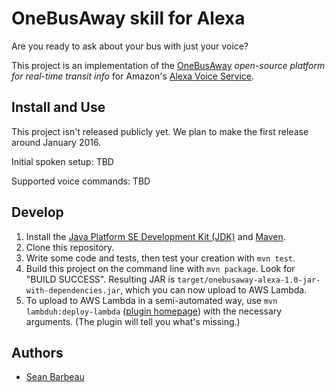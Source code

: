 # OneBusAway skill for Alexa

Are you ready to ask about your bus with just your voice?

This project is an implementation of the [OneBusAway](http://onebusaway.org/) _open-source platform for real-time transit info_ for Amazon's [Alexa Voice Service](https://developer.amazon.com/public/solutions/alexa/alexa-voice-service).

## Install and Use

This project isn't released publicly yet.  We plan to make the first release around January 2016.

Initial spoken setup: TBD

Supported voice commands: TBD

## Develop

1. Install the [Java Platform SE Development Kit (JDK)](http://www.oracle.com/technetwork/java/javase/downloads/index.html) and [Maven](https://maven.apache.org/).
2. Clone this repository.
3. Write some code and tests, then test your creation with `mvn test`.
4. Build this project on the command line with `mvn package`.  Look for "BUILD SUCCESS". Resulting JAR is `target/onebusaway-alexa-1.0-jar-with-dependencies.jar`, which you can now upload to AWS Lambda.
5. To upload to AWS Lambda in a semi-automated way, use `mvn lambduh:deploy-lambda` ([plugin homepage](https://github.com/SeanRoy/lambduh-maven-plugin)) with the necessary arguments. (The plugin will tell you what's missing.)

## Authors
* [Sean Barbeau](https://github.com/barbeau)
